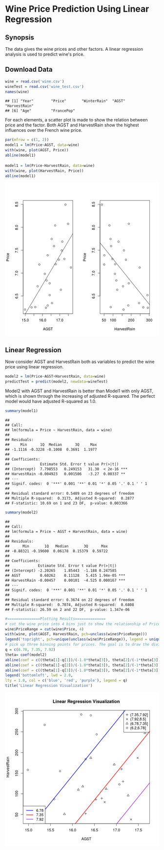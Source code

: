 # Wine Price Prediction Using Linear Regression

## Synopsis
The data gives the wine prices and other factors. A linear regression analysis is used to predict wine's price. 
## Download Data


```r
wine = read.csv('wine.csv')
wineTest = read.csv('wine_test.csv')
names(wine)
```

```
## [1] "Year"        "Price"       "WinterRain"  "AGST"        "HarvestRain"
## [6] "Age"         "FrancePop"
```
For each elements, a scatter plot is made to show the relation between price and the factor. Both AGST and HarvestRain show the highest influences over the French wine price. 

```r
par(mfrow = c(1, 2))
model1 = lm(Price~AGST, data=wine)
with(wine, plot(AGST, Price))
abline(model1)

model1 = lm(Price~HarvestRain, data=wine)
with(wine, plot(HarvestRain, Price))
abline(model1)
```

![plot of chunk unnamed-chunk-2](figure/unnamed-chunk-2-1.png) 
## Linear Regression

Now consider AGST and HarvestRain both as variables to predict the wine price using linear regression. 


```r
model2 = lm(Price~AGST+HarvestRain, data=wine)
predictTest = predict(model2, newdata=wineTest)
```
Model2 with AGST and HarvestRain is better than Model1 with only AGST, which is shown through the increasing of adjusted R-squared. The perfect model would have adjusted R-squared as 1.0.  

```r
summary(model1)
```

```
## 
## Call:
## lm(formula = Price ~ HarvestRain, data = wine)
## 
## Residuals:
##     Min      1Q  Median      3Q     Max 
## -1.1116 -0.3228 -0.1008  0.3691  1.1977 
## 
## Coefficients:
##              Estimate Std. Error t value Pr(>|t|)    
## (Intercept)  7.798553   0.249153   31.30  < 2e-16 ***
## HarvestRain -0.004923   0.001506   -3.27  0.00337 ** 
## ---
## Signif. codes:  0 '***' 0.001 '**' 0.01 '*' 0.05 '.' 0.1 ' ' 1
## 
## Residual standard error: 0.5489 on 23 degrees of freedom
## Multiple R-squared:  0.3173,	Adjusted R-squared:  0.2877 
## F-statistic: 10.69 on 1 and 23 DF,  p-value: 0.003366
```

```r
summary(model2)
```

```
## 
## Call:
## lm(formula = Price ~ AGST + HarvestRain, data = wine)
## 
## Residuals:
##      Min       1Q   Median       3Q      Max 
## -0.88321 -0.19600  0.06178  0.15379  0.59722 
## 
## Coefficients:
##             Estimate Std. Error t value Pr(>|t|)    
## (Intercept) -2.20265    1.85443  -1.188 0.247585    
## AGST         0.60262    0.11128   5.415 1.94e-05 ***
## HarvestRain -0.00457    0.00101  -4.525 0.000167 ***
## ---
## Signif. codes:  0 '***' 0.001 '**' 0.01 '*' 0.05 '.' 0.1 ' ' 1
## 
## Residual standard error: 0.3674 on 22 degrees of freedom
## Multiple R-squared:  0.7074,	Adjusted R-squared:  0.6808 
## F-statistic: 26.59 on 2 and 22 DF,  p-value: 1.347e-06
```


```r
#===============Plotting Results==============
# cut the wine price into 4 bins just to show the relationship of Price vs AGST and HarvestRain.
wine$PriceRange = cut(wine$Price, 4)
with(wine, plot(AGST, HarvestRain, pch=unclass(wine$PriceRange)))
legend('topright', pch=unique(unclass(wine$PriceRange)), legend = unique(wine$PriceRange))
# pick up three binning points for prices. The goal is to draw the division lines of price range using linear regression results
q = c(6.78, 7.35, 7.92)
theta= coef(model2)
abline(coef = c((theta[1]-q[1])/(-1.0*theta[3]), theta[2]/(-1*theta[3])), col='blue', lwd= 2.0)
abline(coef = c((theta[1]-q[2])/(-1.0*theta[3]), theta[2]/(-1*theta[3])), col='red', lwd= 2.0)
abline(coef = c((theta[1]-q[3])/(-1.0*theta[3]), theta[2]/(-1*theta[3])), col='purple', lwd= 2.0)
legend('bottomleft', lwd = 2.0, 
lty = 1.0, col = c('blue', 'red', 'purple'), legend = q)
title('Linear Regression Visualization')
```

![plot of chunk unnamed-chunk-5](figure/unnamed-chunk-5-1.png) 
